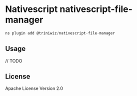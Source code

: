 # Nativescript nativescript-file-manager

```javascript
ns plugin add @triniwiz/nativescript-file-manager
```

## Usage

// TODO

## License

Apache License Version 2.0
